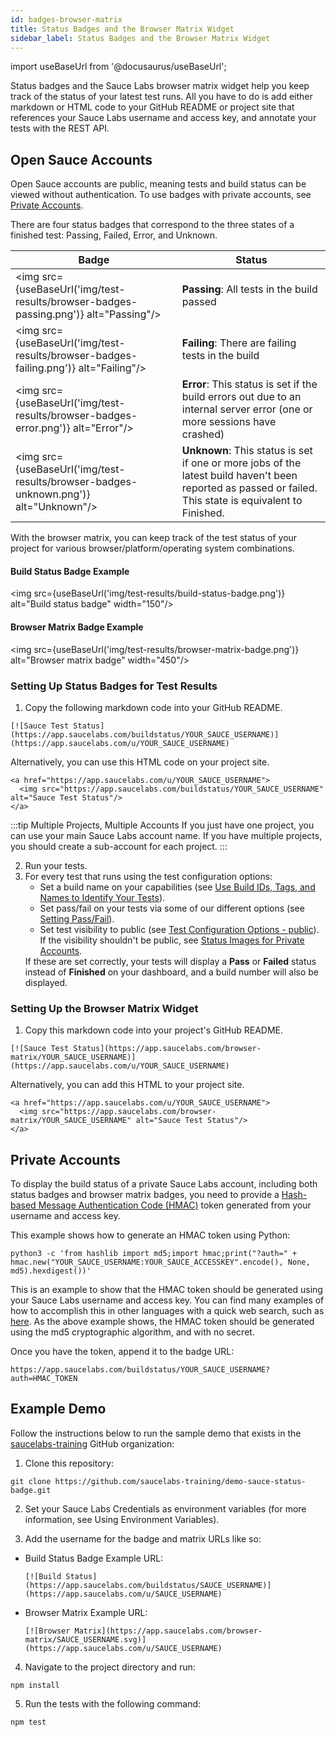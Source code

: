 ```yaml
---
id: badges-browser-matrix
title: Status Badges and the Browser Matrix Widget
sidebar_label: Status Badges and the Browser Matrix Widget
---
```


import useBaseUrl from '@docusaurus/useBaseUrl';

Status badges and the Sauce Labs browser matrix widget help you keep track of the status of your latest test runs. All you have to do is add either markdown or HTML code to your GitHub README or project site that references your Sauce Labs username and access key, and annotate your tests with the REST API.

## Open Sauce Accounts
Open Sauce accounts are public, meaning tests and build status can be viewed without authentication. To use badges with private accounts, see [Private Accounts](#private-accounts).

There are four status badges that correspond to the three states of a finished test: Passing, Failed, Error, and Unknown.

| Badge                                                                                | Status                                                                                                                                                  |
|--------------------------------------------------------------------------------------|---------------------------------------------------------------------------------------------------------------------------------------------------------|
| <img src={useBaseUrl('img/test-results/browser-badges-passing.png')} alt="Passing"/> | __Passing__: All tests in the build passed                                                                                                              |
| <img src={useBaseUrl('img/test-results/browser-badges-failing.png')} alt="Failing"/> | __Failing__: There are failing tests in the build                                                                                                       |
| <img src={useBaseUrl('img/test-results/browser-badges-error.png')} alt="Error"/>     | __Error__: This status is set if the build errors out due to an internal server error (one or more sessions have crashed)                               |
| <img src={useBaseUrl('img/test-results/browser-badges-unknown.png')} alt="Unknown"/> | __Unknown__: This status is set if one or more jobs of the latest build haven't been reported as passed or failed. This state is equivalent to Finished. |

With the browser matrix, you can keep track of the test status of your project for various browser/platform/operating system combinations.

#### Build Status Badge Example
<img src={useBaseUrl('img/test-results/build-status-badge.png')} alt="Build status badge" width="150"/>

#### Browser Matrix Badge Example
<img src={useBaseUrl('img/test-results/browser-matrix-badge.png')} alt="Browser matrix badge" width="450"/>

### Setting Up Status Badges for Test Results

1. Copy the following markdown code into your GitHub README.

```
[![Sauce Test Status](https://app.saucelabs.com/buildstatus/YOUR_SAUCE_USERNAME)](https://app.saucelabs.com/u/YOUR_SAUCE_USERNAME)
```

Alternatively, you can use this HTML code on your project site.

```
<a href="https://app.saucelabs.com/u/YOUR_SAUCE_USERNAME">
  <img src="https://app.saucelabs.com/buildstatus/YOUR_SAUCE_USERNAME" alt="Sauce Test Status"/>
</a>
```

:::tip Multiple Projects, Multiple Accounts
If you just have one project, you can use your main Sauce Labs account name. If you have multiple projects, you should create a sub-account for each project.
:::

2. Run your tests.
3. For every test that runs using the test configuration options:<ul><li>Set a build name on your capabilities (see [Use Build IDs, Tags, and Names to Identify Your Tests](https://docs.saucelabs.com/basics/test-config-annotation/test-annotation/#use-build-ids-tags-and-names-to-identify-your-tests)).</li><li>Set pass/fail on your tests via some of our different options (see [Setting Pass/Fail](https://docs.saucelabs.com/basics/test-config-annotation/test-annotation/#setting-passfail)).</li><li>Set test visibility to public (see [Test Configuration Options - public](https://docs.saucelabs.com/dev/test-configuration-options/#public)). If the visibility shouldn't be public, see [Status Images for Private Accounts](https://docs.saucelabs.com/test-results/badges-browser-matrix/#status-images-for-private-accounts).</li></ul>
If these are set correctly, your tests will display a **Pass** or **Failed** status instead of **Finished** on your dashboard, and a build number will also be displayed.

### Setting Up the Browser Matrix Widget
1. Copy this markdown code into your project's GitHub README.

```
[![Sauce Test Status](https://app.saucelabs.com/browser-matrix/YOUR_SAUCE_USERNAME)](https://app.saucelabs.com/u/YOUR_SAUCE_USERNAME)
```

Alternatively, you can add this HTML to your project site.

```
<a href="https://app.saucelabs.com/u/YOUR_SAUCE_USERNAME">
  <img src="https://app.saucelabs.com/browser-matrix/YOUR_SAUCE_USERNAME" alt="Sauce Test Status"/>
</a>
```

## Private Accounts
To display the build status of a private Sauce Labs account, including both status badges and browser matrix badges, you need to provide a [Hash-based Message Authentication Code (HMAC)](https://en.wikipedia.org/wiki/Hash-based_message_authentication_code) token generated from your username and access key.

This example shows how to generate an HMAC token using Python:

```
python3 -c 'from hashlib import md5;import hmac;print("?auth=" + hmac.new("YOUR_SAUCE_USERNAME:YOUR_SAUCE_ACCESSKEY".encode(), None, md5).hexdigest())'
```

This is an example to show that the HMAC token should be generated using your Sauce Labs username and access key. You can find many examples of how to accomplish this in other languages with a quick web search, such as [here](https://github.com/danharper/hmac-examples). As the above example shows, the HMAC token should be generated using the md5 cryptographic algorithm, and with no secret.

Once you have the token, append it to the badge URL:

```
https://app.saucelabs.com/buildstatus/YOUR_SAUCE_USERNAME?auth=HMAC_TOKEN
```

## Example Demo
Follow the instructions below to run the sample demo that exists in the [saucelabs-training](https://github.com/saucelabs-training/demo-sauce-status-badge) GitHub organization:

1. Clone this repository:

```
git clone https://github.com/saucelabs-training/demo-sauce-status-badge.git
```

2. Set your Sauce Labs Credentials as environment variables (for more information, see Using Environment Variables).

3. Add the username for the badge and matrix URLs like so:
  * Build Status Badge Example URL:
    ```
    [![Build Status](https://app.saucelabs.com/buildstatus/SAUCE_USERNAME)](https://app.saucelabs.com/u/SAUCE_USERNAME)
    ```
  * Browser Matrix Example URL:
    ```
    [![Browser Matrix](https://app.saucelabs.com/browser-matrix/SAUCE_USERNAME.svg)](https://app.saucelabs.com/u/SAUCE_USERNAME)
    ```
4. Navigate to the project directory and run:
```
npm install
```
5. Run the tests with the following command:
```
npm test
```

